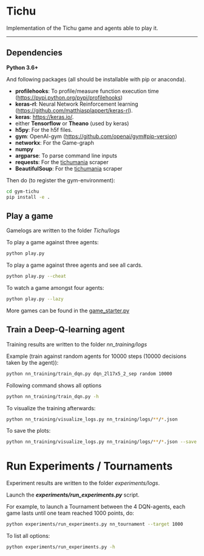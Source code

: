 # Tichu
Implementation of the Tichu game and agents able to play it.

-------------------------

## Dependencies
**Python 3.6+**

And following packages (all should be installable with pip or anaconda).

- **profilehooks**: To profile/measure function execution time (https://pypi.python.org/pypi/profilehooks)
- **keras-rl**: Neural Network Reinforcement learning (https://github.com/matthiasplappert/keras-rl). 
- **keras**: https://keras.io/.
- either **Tensorflow** or **Theano** (used by keras)
- **h5py**: For the h5f files.
- **gym**: OpenAI-gym (https://github.com/openai/gym#pip-version)
- **networkx**: For the Game-graph
- **numpy**
- **argparse**: To parse command line inputs
- **requests**: For the [tichumania](http://log.tichumania.de) scraper
- **BeautifulSoup**: For the [tichumania](http://log.tichumania.de) scraper

Then do (to register the gym-environment):
```bash
cd gym-tichu
pip install -e .
```

## Play a game
Gamelogs are written to the folder _Tichu/logs_

To play a game against three agents:
```bash
python play.py
```

To play a game against three agents and see all cards.
```bash
python play.py --cheat
```

To watch a game amongst four agents:
```bash
python play.py --lazy
```

More games can be found in the [game_starter.py](./game_starter.py)

## Train a Deep-Q-learning agent
Training results are written to the folder _nn_training/logs_

Example (train against random agents for 10000 steps (10000 decisions taken by the agent)): 
```bash
python nn_training/train_dqn.py dqn_2l17x5_2_sep random 10000
```

Following command shows all options
```bash
python nn_training/train_dqn.py -h
```

To visualize the training afterwards:
```bash
python nn_training/visualize_logs.py nn_training/logs/**/*.json
```

To save the plots:
```bash
python nn_training/visualize_logs.py nn_training/logs/**/*.json --save
```


# Run Experiments / Tournaments
Experiment results are written to the folder _experiments/logs_.

Launch the _**experiments/run_experiments.py**_ script.

For example, to launch a Tournament between the 4 DQN-agents, each game lasts until one team reached 1000 points, do:
```bash
python experiments/run_experiments.py nn_tournament --target 1000
```

To list all options:
```bash
python experiments/run_experiments.py -h
```